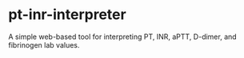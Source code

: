 # pt-inr-interpreter
A simple web-based tool for interpreting PT, INR, aPTT, D-dimer, and fibrinogen lab values.

